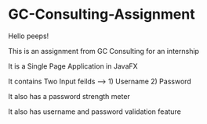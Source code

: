 # GC-Consulting-Assignment
Hello peeps!

This is an assignment from GC Consulting for an internship

It is a Single Page Application in JavaFX

It contains Two Input feilds --> 1) Username   2) Password

It also has a password strength meter

It also has username and password validation feature
